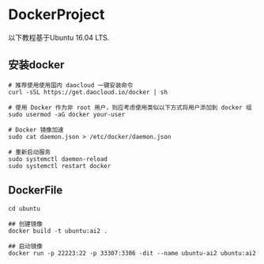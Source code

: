 # DockerProject

以下教程基于Ubuntu 16.04 LTS.
## 安装docker
    # 推荐使用使用国内 daocloud 一键安装命令
    curl -sSL https://get.daocloud.io/docker | sh

    # 使用 Docker 作为非 root 用户，则应考虑使用类似以下方式将用户添加到 docker 组
    sudo usermod -aG docker your-user

    # Docker 镜像加速
    sudo cat daemon.json > /etc/docker/daemon.json

    # 重新启动服务
    sudo systemctl daemon-reload
    sudo systemctl restart docker

## DockerFile
    cd ubuntu

    ## 创建镜像
    docker build -t ubuntu:ai2 .
    
    ## 启动镜像
    docker run -p 22223:22 -p 33307:3306 -dit --name ubuntu-ai2 ubuntu:ai2
